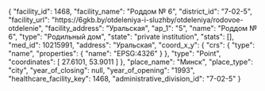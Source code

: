 {
    "facility_id": 1468,
    "facility_name": "Роддом № 6",
    "district_id": "7-02-5",
    "facility_url": "https:\/\/6gkb.by\/otdeleniya-i-sluzhby\/otdeleniya\/rodovoe-otdelenie",
    "facility_address": "Уральская",
    "ap_1": "5",
    "name": "Роддом № 6",
    "type": "Родильный дом",
    "state": "private institution",
    "stats": [],
    "med_id": 10215991,
    "address": "Уральская",
    "coord_x_y": {
        "crs": {
            "type": "name",
            "properties": {
                "name": "EPSG:4326"
            }
        },
        "type": "Point",
        "coordinates": [
            27.6101,
            53.9011
        ]
    },
    "place_name": "Минск",
    "place_type": "city",
    "year_of_closing": null,
    "year_of_opening": "1993",
    "healthcare_facility_key": 1468,
    "administrative_division_id": "7-02-5"
}
